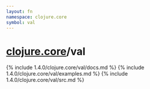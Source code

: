 ```yaml
---
layout: fn
namespace: clojure.core
symbol: val
---
```


# [clojure.core](../)/val

{% include 1.4.0/clojure.core/val/docs.md %}
{% include 1.4.0/clojure.core/val/examples.md %}
{% include 1.4.0/clojure.core/val/src.md %}

